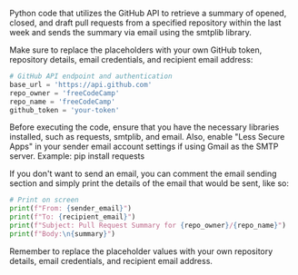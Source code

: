Python code that utilizes the GitHub API to retrieve a summary of opened, closed, and draft pull requests from a specified repository within the last week and sends the summary via email using the smtplib library.

Make sure to replace the placeholders with your own GitHub token, repository details, email credentials, and recipient email address:
```python
# GitHub API endpoint and authentication
base_url = 'https://api.github.com'
repo_owner = 'freeCodeCamp'
repo_name = 'freeCodeCamp'
github_token = 'your-token'
```

Before executing the code, ensure that you have the necessary libraries installed, such as requests, smtplib, and email. Also, enable "Less Secure Apps" in your sender email account settings if using Gmail as the SMTP server.
Example: pip install requests

If you don't want to send an email, you can comment the email sending section and simply print the details of the email that would be sent, like so:

```python
# Print on screen
print(f"From: {sender_email}")
print(f"To: {recipient_email}")
print(f"Subject: Pull Request Summary for {repo_owner}/{repo_name}")
print(f"Body:\n{summary}")
```

Remember to replace the placeholder values with your own repository details, email credentials, and recipient email address.
